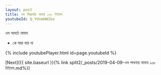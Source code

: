 ```yaml
---
layout: post
title: ওম সিদ্ধার্থয়া নামায ১০৮ টাইমস
youtubeId: Q_YUnmHW1ko
---
```

 
 
 ওম অমর্ত্য নামায  
 
 -  কে মারা যায় না 
 
  
 
  
 
 
 
 
 
 


{% include youtubePlayer.html id=page.youtubeId %}
 
[Next]({{ site.baseurl }}{% link  split2/_posts/2019-04-09-ওম পাবনায় নামায ১০৮ টাইমস.md%})
 
